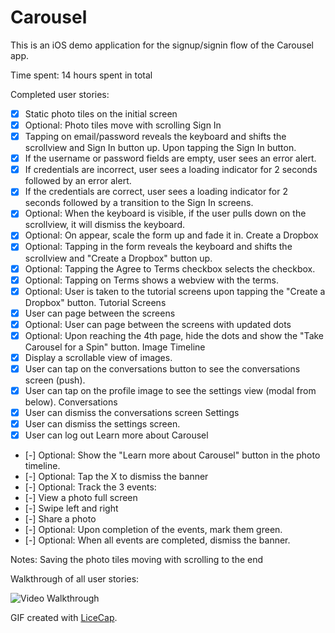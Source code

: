 # Carousel

This is an iOS demo application for the signup/signin flow of the Carousel app.

Time spent: 14 hours spent in total

Completed user stories:

 * [x] Static photo tiles on the initial screen
 * [x] Optional: Photo tiles move with scrolling
Sign In
 * [x] Tapping on email/password reveals the keyboard and shifts the scrollview and Sign In button up.
Upon tapping the Sign In button.
 * [x] If the username or password fields are empty, user sees an error alert.
 * [x] If credentials are incorrect, user sees a loading indicator for 2 seconds followed by an error alert.
 * [x] If the credentials are correct, user sees a loading indicator for 2 seconds followed by a transition to the Sign In screens.
 * [x] Optional: When the keyboard is visible, if the user pulls down on the scrollview, it will dismiss the keyboard.
 * [x] Optional: On appear, scale the form up and fade it in.
Create a Dropbox
 * [x] Optional: Tapping in the form reveals the keyboard and shifts the scrollview and "Create a Dropbox" button up.
 * [x] Optional: Tapping the Agree to Terms checkbox selects the checkbox.
 * [x] Optional: Tapping on Terms shows a webview with the terms.
 * [x] Optional: User is taken to the tutorial screens upon tapping the "Create a Dropbox" button.
Tutorial Screens
 * [x] User can page between the screens
 * [x] Optional: User can page between the screens with updated dots
 * [x] Optional: Upon reaching the 4th page, hide the dots and show the "Take Carousel for a Spin" button.
Image Timeline
 * [x] Display a scrollable view of images.
 * [x] User can tap on the conversations button to see the conversations screen (push).
 * [x] User can tap on the profile image to see the settings view (modal from below).
Conversations
 * [x] User can dismiss the conversations screen
Settings
 * [x] User can dismiss the settings screen.
 * [x] User can log out
Learn more about Carousel
 * [-] Optional: Show the "Learn more about Carousel" button in the photo timeline.
 * [-] Optional: Tap the X to dismiss the banner
 * [-] Optional: Track the 3 events:
 * [-] View a photo full screen
 * [-] Swipe left and right
 * [-] Share a photo
 * [-] Optional: Upon completion of the events, mark them green.
 * [-] Optional: When all events are completed, dismiss the banner.

Notes:
Saving the photo tiles moving with scrolling to the end

Walkthrough of all user stories:

![Video Walkthrough](carousel.gif)

GIF created with [LiceCap](http://www.cockos.com/licecap/).
